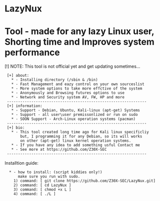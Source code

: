 # LazyNux
Tool - made for any lazy Linux user, Shorting time and Improves system performance
==================================================================================
[!] NOTE: This tool is not official yet and get updating sometimes...

     [+] about:
       * - Installing directory (/sbin & /bin)
       * - Fast Management and eazy control on your own sourceslist
       * - More system options to take more effctive of the system
       * - Anonymously and Browsing futures options to use
       * - Network and Security system AV, FW, HP and more
     ---------------------------------------------------------------
     [+] information:
       * - Support - Debian, Ubuntu, Kali-linux (apt-get) Systems
       * - Support - all user\user premissonlized or run on sudo
       * - SOON Support - Arch-Linux operation systems (pacman)
     ---------------------------------------------------------------
     [+] bio:
       * - This tool created long time ago for Kali linux specificliy
           but, I programming it for any Debian, so its will works
           on other (apt-get) linux kernel operation systems.
       * - If you have any idea to add something usful Contact me
       * - See more at https://github.com/Z30X-SEC 
     ---------------------------------------------------------------
Installtion guide:

      * - how to install: (script kiddies only!) 
          make sure you run with sudo.
        1) command: [ git clone https://github.com/Z30X-SEC/LazyNux.git]
        2) command: [ cd LazyNux ]
        3) command: [ chmod +x L ]
        4) command: [ ./L ]
